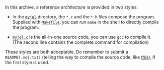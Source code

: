 In this archive, a reference architecture is provided in two styles:

- In the [`myjql`](./myjql) directory, the `*.c` and the `*.h` files compose the program. Supplied with [`Makefile`](./myjql/Makefile), you can run `make` in the shell to directly compile the program.

- [`myjql.c`](./myjql.c) is the all-in-one source code, you can use `gcc` to compile it. (The second line contains the complete command for compilation)

These styles are both acceptable. Do remember to submit a `README(.md|.txt)` (telling the way to compile the source code, like [this](./myjql/README.md)), if the first style is used.
